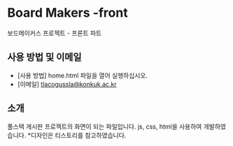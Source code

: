 # Board Makers -front

보드메이커스 프로젝트 - 프론트 파트

## 사용 방법 및 이메일

- [사용 방법] home.html 파일을 열어 실행하십시오.
- [이메일] tlacogussla@konkuk.ac.kr

## 소개

풀스택 게시판 프로젝트의 화면이 되는 파일입니다. js, css, html을 사용하여 개발하였습니다. 
*디자인은 티스토리를 참고하였습니다.
